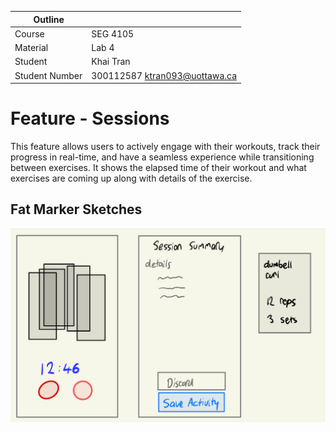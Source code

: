| Outline        |                               |
| -------------- | ----------------------------- |
| Course         | SEG 4105                      |
| Material       | Lab 4                         |
| Student        | Khai Tran                     |
| Student Number | 300112587 ktran093@uottawa.ca |

# Feature - Sessions

This feature allows users to actively engage with their workouts, track their progress in real-time, and have a seamless experience while transitioning between exercises. It shows the elapsed time of their workout and what exercises are coming up along with details of the exercise.

## Fat Marker Sketches

![Alt text](image.png)
